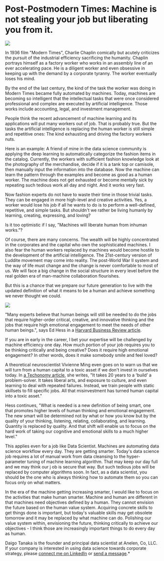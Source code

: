 # Post-Postmodern Times: Machine is not stealing your job but liberating you from it.

![](https://github.com/daigotanaka/essays/raw/master/images/modern-times.jpg)

In 1936 film "Modern Times", Charlie Chaplin comically but acutely criticizes
the pursuit of the industrial efficiency sacrificing the humanity. Chaplin
portrays himself as a factory worker who works in an assembly line of an ever
accelerating pace. He is a diligent worker and even obsessive in keeping up
with the demand by a corporate tyranny. The worker eventually loses his mind.

By the end of the last century, the kind of the task the worker was doing in
Modern Times became fully automated by machines. Today, machines are
becoming so intelligent that the intellectual tasks that were once considered
professional and complex are executed by artificial intelligence.
Those works include accounting, legal, and investment management.

People think the recent advancement of machine learning and its applications
will put many workers out of job. That is probably true. But the
tasks the artificial intelligence is replacing the human worker is still
simple and repetitive ones: The kind exhausting and driving the factory workers
nuts.

Here is an example: A friend of mine in the data science community is applying
the deep learning to automatically categorize the fashion items in the
catalog. Currently, the workers with sufficient fashion knowledge look at
the photography of the merchandise, decide if it is a tank top or camisole,
then manually input the information into the database. Now the machine can
learn the pattern through the examples and become as good as a human worker.
The machine does not get exhausted or become mentally sick by repeating such
tedious work all day and night. And it works very fast.

Now fashion experts do not have to waste their time in those trivial tasks.
They can be engaged in more high-level and creative activities.
Yes, a worker would lose his job if all he wants to do is to perform a
well-defined, repetitive, and simple tasks. But shouldn't we rather be living
humanly by learning, creating, expressing, and loving?

Is it too optimistic if I say, "Machines will liberate human from inhuman
works."?

Of course, there are many concerns. The wealth will be highly concentrated in
the corporates and the capital who own the sophisticated machines. I also fear
the human workers replaced by machines would become hostile to the development
of the artificial intelligence. The 21st-century version of Luddite movement
may come into reality. The post-World War II system and the way of life must
change and the change is never comfortable to most of us. We will face a
big change in the social structure in every level before the real golden era
of man-machine collaboration flourishes.

But this is a chance that we prepare our future generation to live with the
updated definition of what it means to be a human and achieve something we never
thought we could.

[![](http://static.selquote.com/quotes/037887adbf99f4d659d24dc744797f61.jpg)](http://selquote.com/quotes/037887adbf99f4d659d24dc744797f61)

"Many experts believe that human beings will still be needed to do the jobs
that require higher-order critical, creative, and innovative thinking and the
jobs that require high emotional engagement to meet the needs of other human
beings.", says Ed Hess in a
[Harvard Business Review article](https://hbr.org/2017/06/in-the-ai-age-being-smart-will-mean-something-completely-different).

If you are in early in the career, I bet your expertise will be challenged by
machine efficiency one day. How much portion of your job requires you to be
thinking critically and being creative? Does it require high emotional
engagement? In other words, does it make somebody smile and feel loved?

A theoretical neuroscientist Vivienne Ming even goes on to warn us that we will
turn from a human capital to a toxic asset if we don't invest in ourselves
today.
In [a Techonomy article](http://techonomy.com/2016/12/scene-from-an-office-2017-the-a-i-arrives/),
she writes, "It takes 20 years to a ‘build’ a problem-solver. It takes liberal
arts, and exposure to culture, and even learning to deal with repeated
failures. Instead, we train people with static skillsets to fill specific jobs.
All that misinvestment has turned human capital into a toxic asset."

Hess continues, "What is needed is a new definition of being smart, one that
promotes higher levels of human thinking and emotional engagement. The new
smart will be determined not by what or how you know but by the quality of your
thinking, listening, relating, collaborating, and learning. Quantity is
replaced by quality. And that shift will enable us to focus on the hard work of
taking our cognitive and emotional skills to a much higher level."

This applies even for a job like Data Scientist. Machines are automating
data science workflow every day. They are getting smarter. Today's data science
job requires a lot of manual work from data cleansing to the hyper-parameter tuning
of machine learning algorithm. That may keep our day full and we may think our j
ob is secure that way. But such tedious jobs will be replaced by computer
algorithms soon. In fact, as a data scientist, you should be the one who is
always thinking how to automate them so you can focus only on what matters.

In the era of the machine getting increasing smarter, I would like to focus on
the activities that make human smarter. Machine and human are different in
that machines need objectives defined by a human. They cannot envision the
future based on the human value system. Acquiring concrete skills to get things
done is important, but today's valuable skills may get obsolete tomorrow
and it may be replaced by what machine can do. Polishing our value system
within, envisioning the future, thinking critically to achieve our objectives -
I think those are increasingly important things to do every day as human.

Daigo Tanaka is the founder and principal data scientist at Anelen, Co, LLC.
If your company is interested in using data science towards corporate strategy,
please
[connect me on LinkedIn](https://linkedin.com/in/daigotanaka) or
[send a message](mailto:daigo@anelen.co).*
